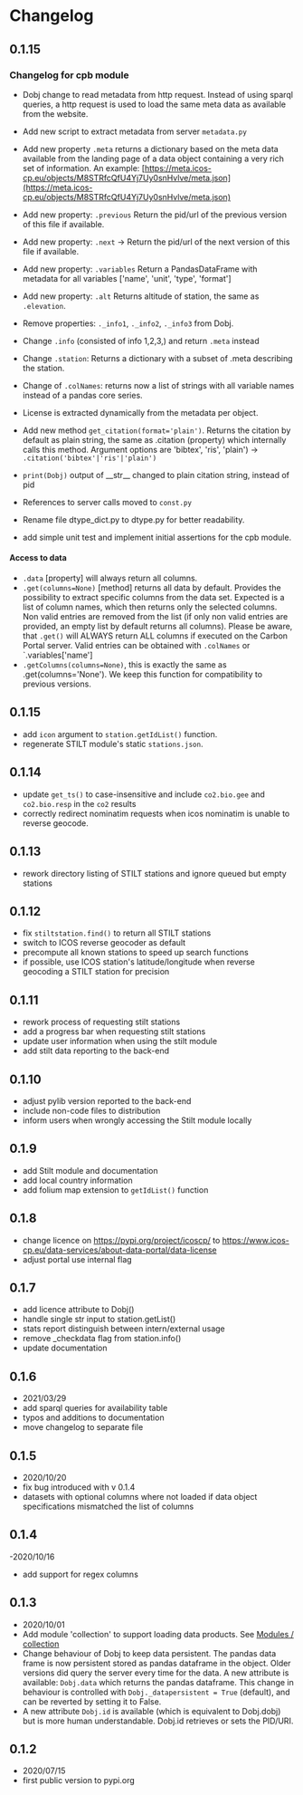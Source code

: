 # Changelog
 
## 0.1.15
### Changelog for cpb module
- Dobj change to read metadata from http request. Instead of using sparql queries, a http request is used to load the same meta data as available from the website.
- Add new script to extract metadata from server `metadata.py`
- Add new property `.meta` returns a dictionary based on the meta data available from the landing page of a data object containing a very rich set of information. An example: 
	[https://meta.icos-cp.eu/objects/M8STRfcQfU4Yj7Uy0snHvlve/meta.json](https://meta.icos-cp.eu/objects/M8STRfcQfU4Yj7Uy0snHvlve/meta.json)
- Add new property: `.previous` Return the pid/url of the previous version of this file if available.
- Add new property: `.next` -> Return the pid/url of the next version of this file if available.
- Add new property: `.variables` Return a PandasDataFrame with metadata for all variables ['name', 'unit', 'type', 'format']
- Add new property: `.alt` Returns altitude of station, the same as `.elevation`. 
	
- Remove properties: `._info1`, `._info2`, `._info3` from Dobj.
- Change `.info` (consisted of info 1,2,3,) and return `.meta` instead
- Change `.station`: Returns a dictionary with a subset of .meta describing the station.
- Change of `.colNames`: returns now a list of strings with all variable names instead of a pandas core series.
- License is extracted dynamically from the metadata per object.
- Add new method `get_citation(format='plain')`. Returns the citation by default as plain string, the same as .citation (property) which internally calls this method.
  Argument options are 'bibtex', 'ris', 'plain') -> `.citation('bibtex'|'ris'|'plain')`
- `print(Dobj)` output of \_\_str\_\_ changed to plain citation string, instead of pid

- References to server calls moved to `const.py`
- Rename file dtype_dict.py to dtype.py for better readability.
- add simple unit test and implement initial assertions for the cpb module.

#### Access to data
- `.data` [property] will always return all columns.
- `.get(columns=None)` [method] returns all data by default. Provides the possibility to extract specific columns from the data set. Expected is a list of column names, which then returns only the selected columns. Non valid entries are removed from the list (if only non valid entries are provided, an empty list by default returns all columns). Please be aware, that `.get()` will ALWAYS return ALL columns if executed on the Carbon Portal server. Valid entries can be obtained with `.colNames` or `.variables['name']
- `.getColumns(columns=None)`, this is exactly the same as .get(columns='None'). We keep this function for compatibility to previous versions.


## 0.1.15
- add `icon` argument to `station.getIdList()` function.
- regenerate STILT module's static `stations.json`.

## 0.1.14
- update `get_ts()` to case-insensitive and include `co2.bio.gee` and `co2.bio.resp` in the 
  `co2` results
- correctly redirect nominatim requests when icos nominatim is unable to reverse geocode. 

## 0.1.13
- rework directory listing of STILT stations and ignore queued but empty stations

## 0.1.12
- fix `stiltstation.find()` to return all STILT stations
- switch to ICOS reverse geocoder as default
- precompute all known stations to speed up search functions
- if possible, use ICOS station's latitude/longitude when reverse geocoding a STILT station for 
  precision

## 0.1.11
- rework process of requesting stilt stations
- add a progress bar when requesting stilt stations
- update user information when using the stilt module
- add stilt data reporting to the back-end

## 0.1.10
- adjust pylib version reported to the back-end
- include non-code files to distribution
- inform users when wrongly accessing the Stilt module locally

## 0.1.9
- add Stilt module and documentation
- add local country information
- add folium map extension to `getIdList()` function

## 0.1.8
- change licence on https://pypi.org/project/icoscp/ to https://www.icos-cp.eu/data-services/about-data-portal/data-license
- adjust portal use internal flag

## 0.1.7
- add licence attribute to Dobj()
- handle single str input to station.getList()
- stats report distinguish between intern/external usage
- remove _checkdata flag from station.info()
- update documentation

## 0.1.6
- 2021/03/29
- add sparql queries for availability table
- typos and additions to documentation
- move changelog to separate file

## 0.1.5
- 2020/10/20
- fix bug introduced with v 0.1.4
- datasets with optional columns where not loaded if data object specifications mismatched the list of columns

## 0.1.4
-2020/10/16
- add support for regex columns

## 0.1.3
- 2020/10/01
- Add module 'collection' to support loading data products. See [Modules / collection](modules.md#collection)
- Change behaviour of Dobj to keep data persistent. The pandas data frame is now persistent stored as pandas dataframe in the object. Older versions did query the server every time for the data. A new attribute is available: `Dobj.data` which returns the pandas dataframe. This change in behaviour is controlled with `Dobj._datapersistent = True` (default), and can be reverted by setting it to False. 
- A new attribute `Dobj.id` is available (which is equivalent to Dobj.dobj) but is more human understandable. Dobj.id retrieves or sets the PID/URI.

## 0.1.2
- 2020/07/15
- first public version to pypi.org




